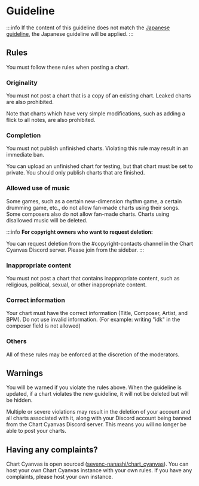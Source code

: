 # Guideline

:::info
If the content of this guideline does not match the [Japanese guideline](../ja/guideline.md), the Japanese guideline will be applied.
:::

## Rules

You must follow these rules when posting a chart.

### Originality

You must not post a chart that is a copy of an existing chart. Leaked charts are also prohibited.

Note that charts which have very simple modifications, such as adding a flick to all notes, are also prohibited.

### Completion

You must not publish unfinished charts. Violating this rule may result in an immediate ban.

You can upload an unfinished chart for testing, but that chart must be set to private. You should only publish charts that are finished.

### Allowed use of music

Some games, such as a certain new-dimension rhythm game, a certain drumming game, etc., do not allow fan-made charts using their songs.
Some composers also do not allow fan-made charts.
Charts using disallowed music will be deleted.

:::info
**For copyright owners who want to request deletion:**

You can request deletion from the #copyright-contacts channel in the Chart Cyanvas Discord server. Please join from the sidebar.
:::

### Inappropriate content

You must not post a chart that contains inappropriate content, such as religious, political, sexual, or other inappropriate content.

### Correct information

Your chart must have the correct information (Title, Composer, Artist, and BPM).
Do not use invalid information. (For example: writing "idk" in the composer field is not allowed)

### Others

All of these rules may be enforced at the discretion of the moderators.

## Warnings

You will be warned if you violate the rules above.
When the guideline is updated, if a chart violates the new guideline, it will not be deleted but will be hidden.

Multiple or severe violations may result in the deletion of your account and all charts associated with it, along with your Discord account being banned from the Chart Cyanvas Discord server. This means you will no longer be able to post your charts.

## Having any complaints?

Chart Cyanvas is open sourced ([sevenc-nanashi/chart_cyanvas](https://github.com/sevenc-nanashi/chart_cyanvas)). You can host your own Chart Cyanvas instance with your own rules. If you have any complaints, please host your own instance.
